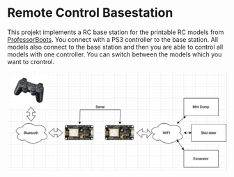 # Remote Control Basestation

This projekt implements a RC base station for the printable RC models from [ProfessorBoots][GithubProfBoots]. You connect with a PS3 controller to the base station. All models also connect to the base station and then you are able to control all models with one controller. You can switch between the models which you want to crontrol.

![diagram](Image/Diagram.jpeg)

[GithubProfBoots]: https://github.com/ProfBoots
